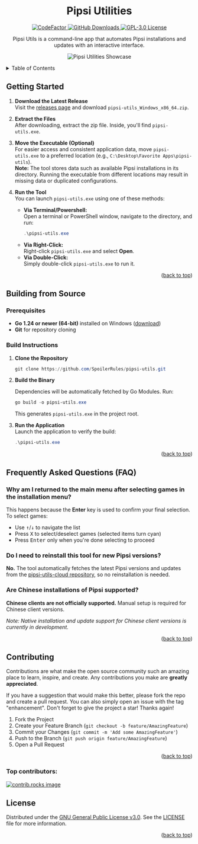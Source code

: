 <a id="readme-top"></a>
<!--suppress HtmlDeprecatedAttribute -->
<h1 align="center">
  <b>Pipsi Utilities</b>
</h1>

<p align="center">
  <a href="https://www.codefactor.io/repository/github/SpoilerRules/pipsi-utils">
    <img src="https://www.codefactor.io/repository/github/SpoilerRules/pipsi-utils/badge" alt="CodeFactor">
  </a>
  <a href="https://github.com/SpoilerRules/pipsi-utils/releases">
    <img src="https://img.shields.io/github/downloads/SpoilerRules/pipsi-utils/total" alt="GitHub Downloads">
  </a>
  <a href="LICENSE">
    <img src="https://img.shields.io/badge/license-GPL--3.0-blue.svg" alt="GPL-3.0 License">
  </a>
</p>

<!--suppress HtmlDeprecatedAttribute -->
<p align="center">
  Pipsi Utils is a command-line app that automates Pipsi installations and updates with an interactive interface.
</p>

<p align="center">
  <img src="https://i.imgur.com/6XMGQqN.gif" alt="Pipsi Utilities Showcase" style="max-width: 100%; height: auto;">
</p>

<details>
  <summary>Table of Contents</summary>
  <ul>
    <li><a href="#getting-started">Getting Started</a></li>
    <li><a href="#building-from-source">Building from Source</a>
      <ul>
        <li><a href="#prerequisites">Prerequisites</a></li>
        <li><a href="#build-instructions">Build Instructions</a></li>
      </ul>
    </li>
    <li><a href="#frequently-asked-questions-faq">FAQ</a></li>
    <li><a href="#contributing">Contributing</a></li>
    <li><a href="#license">License</a></li>
  </ul>
</details>

## Getting Started

1. **Download the Latest Release**  
   Visit the [releases page](https://github.com/SpoilerRules/pipsi-utils/releases/latest) and download `pipsi-utils_Windows_x86_64.zip`.

2. **Extract the Files**  
   After downloading, extract the zip file. Inside, you'll find `pipsi-utils.exe`.

3. **Move the Executable (Optional)**  
   For easier access and consistent application data, move `pipsi-utils.exe` to a preferred location (e.g., `C:\Desktop\Favorite Apps\pipsi-utils`).  
   **Note:** The tool stores data such as available Pipsi installations in its directory. Running the executable from different locations may result in missing data or duplicated configurations.

4. **Run the Tool**  
   You can launch `pipsi-utils.exe` using one of these methods:
   - **Via Terminal/Powershell:**  
     Open a terminal or PowerShell window, navigate to the directory, and run:
     ```powershell
     .\pipsi-utils.exe
     ```  
   - **Via Right-Click:**  
     Right-click `pipsi-utils.exe` and select **Open**.
   - **Via Double-Click:**  
     Simply double-click `pipsi-utils.exe` to run it.

<p align="right">(<a href="#readme-top">back to top</a>)</p>

## Building from Source

### Prerequisites

- **Go 1.24 or newer (64-bit)** installed on Windows ([download](https://go.dev/dl/))
- **Git** for repository cloning

### Build Instructions

1. **Clone the Repository**
   ```powershell
   git clone https://github.com/SpoilerRules/pipsi-utils.git
   ```
2. **Build the Binary**

   Dependencies will be automatically fetched by Go Modules. Run:
   ```powershell
   go build -o pipsi-utils.exe
   ```
   This generates `pipsi-utils.exe` in the project root.

3. **Run the Application**  
   Launch the application to verify the build:
   ```powershell
   .\pipsi-utils.exe
   ```

<p align="right">(<a href="#readme-top">back to top</a>)</p>

## Frequently Asked Questions (FAQ)

### Why am I returned to the main menu after selecting games in the installation menu?

This happens because the **Enter** key is used to confirm your final selection. To select games:

- Use <kbd>↑</kbd>/<kbd>↓</kbd> to navigate the list
- Press <kbd>X</kbd> to select/deselect games (selected items turn cyan)
- Press <kbd>Enter</kbd> only when you're done selecting to proceed

### Do I need to reinstall this tool for new Pipsi versions?

**No.** The tool automatically fetches the latest Pipsi versions and updates from
the [pipsi-utils-cloud repository](https://github.com/SpoilerRules/pipsi-utils-cloud), so no reinstallation is needed.

### Are Chinese installations of Pipsi supported?

**Chinese clients are not officially supported.** Manual setup is required for Chinese client versions.

*Note: Native installation and update support for Chinese client versions is currently in development.*

<p align="right">(<a href="#readme-top">back to top</a>)</p>

## Contributing

Contributions are what make the open source community such an amazing place to learn, inspire, and create. Any contributions you make are **greatly appreciated**.

If you have a suggestion that would make this better, please fork the repo and create a pull request. You can also simply open an issue with the tag "enhancement".
Don't forget to give the project a star! Thanks again!

1. Fork the Project
2. Create your Feature Branch (`git checkout -b feature/AmazingFeature`)
3. Commit your Changes (`git commit -m 'Add some AmazingFeature'`)
4. Push to the Branch (`git push origin feature/AmazingFeature`)
5. Open a Pull Request

<p align="right">(<a href="#readme-top">back to top</a>)</p>

### Top contributors:

<a href="https://github.com/SpoilerRules/pipsi-utils/graphs/contributors">
  <img src="https://contrib.rocks/image?repo=SpoilerRules/pipsi-utils" alt="contrib.rocks image" />
</a>

## License

Distributed under the [GNU General Public License v3.0](https://www.gnu.org/licenses/gpl-3.0.en.html). See the [LICENSE](LICENSE) file for more information.

<p align="right">(<a href="#readme-top">back to top</a>)</p>